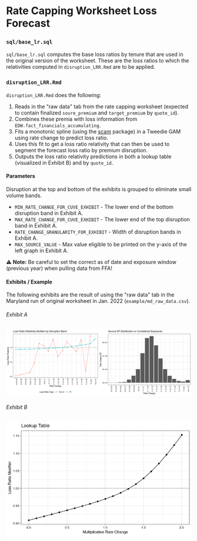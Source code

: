 # Rate Capping Worksheet Loss Forecast

### `sql/base_lr.sql`
`sql/base_lr.sql` computes the base loss ratios by tenure that are used in the original version of the worksheet. These are the loss ratios to which the relativities computed in `disruption_LRR.Rmd` are to be applied.

### `disruption_LRR.Rmd`
`disruption_LRR.Rmd` does the following:
1. Reads in the "raw data" tab from the rate capping worksheet (expected to contain finalized `soure_premium` and `target_premium` by `quote_id`).
2. Combines these premia with loss information from `EDW.fact_financials_accumulating`.
3. Fits a monotonic spline (using the [scam](https://cran.r-project.org/web/packages/scam/scam.pdf) package) in a Tweedie GAM using rate change to predict loss ratio.
4. Uses this fit to get a loss ratio relativity that can then be used to segment the forecast loss ratio by premium disruption.
5. Outputs the loss ratio relativity predictions in both a lookup table (visualized in Exhibit B) and by `quote_id`.

#### Parameters

Disruption at the top and bottom of the exhibits is grouped to eliminate small volume bands.

* `MIN_RATE_CHANGE_FOR_CUVE_EXHIBIT` - The lower end of the bottom disruption band in Exhibit A.
* `MAX_RATE_CHANGE_FOR_CUVE_EXHIBIT` - The lower end of the top disruption band in Exhibit A.
* `RATE_CHANGE_GRANULARITY_FOR_EXHIBIT` - Width of disruption bands in Exhibit A.
* `MAX_SOURCE_VALUE` - Max value eligible to be printed on the y-axis of the left graph in Exhibit A.

⚠️ **Note:** Be careful to set the correct as of date and exposure window (previous year) when pulling data from FFA!

#### Exhibits / Example

The following exhibits are the result of using the "raw data" tab in the Maryland run of original worksheet in Jan. 2022 (`example/md_raw_data.csv`).

###### Exhibit A
![Lookup Table Plot](./example/lrr_and_ep_dist_by_disruption_band_example.png)


###### Exhibit B

![Lookup Table Plot](./example/lookup_table_example.png)

